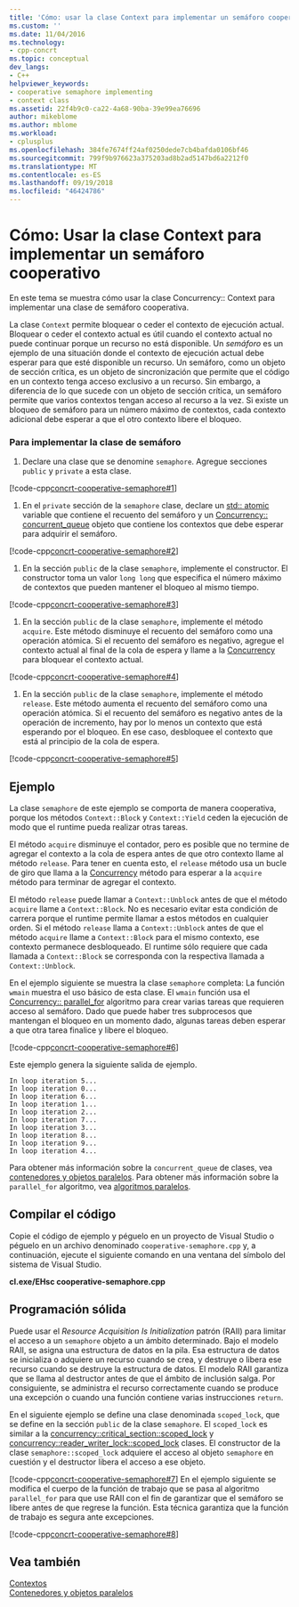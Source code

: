 ```yaml
---
title: 'Cómo: usar la clase Context para implementar un semáforo cooperativo | Microsoft Docs'
ms.custom: ''
ms.date: 11/04/2016
ms.technology:
- cpp-concrt
ms.topic: conceptual
dev_langs:
- C++
helpviewer_keywords:
- cooperative semaphore implementing
- context class
ms.assetid: 22f4b9c0-ca22-4a68-90ba-39e99ea76696
author: mikeblome
ms.author: mblome
ms.workload:
- cplusplus
ms.openlocfilehash: 384fe7674ff24af0250dede7cb4bafda0106bf46
ms.sourcegitcommit: 799f9b976623a375203ad8b2ad5147bd6a2212f0
ms.translationtype: MT
ms.contentlocale: es-ES
ms.lasthandoff: 09/19/2018
ms.locfileid: "46424786"
---
```

# <a name="how-to-use-the-context-class-to-implement-a-cooperative-semaphore"></a>Cómo: Usar la clase Context para implementar un semáforo cooperativo

En este tema se muestra cómo usar la clase Concurrency:: Context para implementar una clase de semáforo cooperativa.

La clase `Context` permite bloquear o ceder el contexto de ejecución actual. Bloquear o ceder el contexto actual es útil cuando el contexto actual no puede continuar porque un recurso no está disponible. Un *semáforo* es un ejemplo de una situación donde el contexto de ejecución actual debe esperar para que esté disponible un recurso. Un semáforo, como un objeto de sección crítica, es un objeto de sincronización que permite que el código en un contexto tenga acceso exclusivo a un recurso. Sin embargo, a diferencia de lo que sucede con un objeto de sección crítica, un semáforo permite que varios contextos tengan acceso al recurso a la vez. Si existe un bloqueo de semáforo para un número máximo de contextos, cada contexto adicional debe esperar a que el otro contexto libere el bloqueo.

### <a name="to-implement-the-semaphore-class"></a>Para implementar la clase de semáforo

1. Declare una clase que se denomine `semaphore`. Agregue secciones `public` y `private` a esta clase.

[!code-cpp[concrt-cooperative-semaphore#1](../../parallel/concrt/codesnippet/cpp/how-to-use-the-context-class-to-implement-a-cooperative-semaphore_1.cpp)]

1. En el `private` sección de la `semaphore` clase, declare un [std:: atomic](../../standard-library/atomic-structure.md) variable que contiene el recuento del semáforo y un [Concurrency:: concurrent_queue](../../parallel/concrt/reference/concurrent-queue-class.md) objeto que contiene los contextos que debe esperar para adquirir el semáforo.

[!code-cpp[concrt-cooperative-semaphore#2](../../parallel/concrt/codesnippet/cpp/how-to-use-the-context-class-to-implement-a-cooperative-semaphore_2.cpp)]

1. En la sección `public` de la clase `semaphore`, implemente el constructor. El constructor toma un valor `long long` que especifica el número máximo de contextos que pueden mantener el bloqueo al mismo tiempo.

[!code-cpp[concrt-cooperative-semaphore#3](../../parallel/concrt/codesnippet/cpp/how-to-use-the-context-class-to-implement-a-cooperative-semaphore_3.cpp)]

1. En la sección `public` de la clase `semaphore`, implemente el método `acquire`. Este método disminuye el recuento del semáforo como una operación atómica. Si el recuento del semáforo es negativo, agregue el contexto actual al final de la cola de espera y llame a la [Concurrency](reference/context-class.md#block) para bloquear el contexto actual.

[!code-cpp[concrt-cooperative-semaphore#4](../../parallel/concrt/codesnippet/cpp/how-to-use-the-context-class-to-implement-a-cooperative-semaphore_4.cpp)]

1. En la sección `public` de la clase `semaphore`, implemente el método `release`. Este método aumenta el recuento del semáforo como una operación atómica. Si el recuento del semáforo es negativo antes de la operación de incremento, hay por lo menos un contexto que está esperando por el bloqueo. En ese caso, desbloquee el contexto que está al principio de la cola de espera.

[!code-cpp[concrt-cooperative-semaphore#5](../../parallel/concrt/codesnippet/cpp/how-to-use-the-context-class-to-implement-a-cooperative-semaphore_5.cpp)]

## <a name="example"></a>Ejemplo

La clase `semaphore` de este ejemplo se comporta de manera cooperativa, porque los métodos `Context::Block` y `Context::Yield` ceden la ejecución de modo que el runtime pueda realizar otras tareas.

El método `acquire` disminuye el contador, pero es posible que no termine de agregar el contexto a la cola de espera antes de que otro contexto llame al método `release`. Para tener en cuenta esto, el `release` método usa un bucle de giro que llama a la [Concurrency](reference/context-class.md#yield) método para esperar a la `acquire` método para terminar de agregar el contexto.

El método `release` puede llamar a `Context::Unblock` antes de que el método `acquire` llame a `Context::Block`. No es necesario evitar esta condición de carrera porque el runtime permite llamar a estos métodos en cualquier orden. Si el método `release` llama a `Context::Unblock` antes de que el método `acquire` llame a `Context::Block` para el mismo contexto, ese contexto permanece desbloqueado. El runtime sólo requiere que cada llamada a `Context::Block` se corresponda con la respectiva llamada a `Context::Unblock`.

En el ejemplo siguiente se muestra la clase `semaphore` completa: La función `wmain` muestra el uso básico de esta clase. El `wmain` función usa el [Concurrency:: parallel_for](reference/concurrency-namespace-functions.md#parallel_for) algoritmo para crear varias tareas que requieren acceso al semáforo. Dado que puede haber tres subprocesos que mantengan el bloqueo en un momento dado, algunas tareas deben esperar a que otra tarea finalice y libere el bloqueo.

[!code-cpp[concrt-cooperative-semaphore#6](../../parallel/concrt/codesnippet/cpp/how-to-use-the-context-class-to-implement-a-cooperative-semaphore_6.cpp)]

Este ejemplo genera la siguiente salida de ejemplo.

```Output
In loop iteration 5...
In loop iteration 0...
In loop iteration 6...
In loop iteration 1...
In loop iteration 2...
In loop iteration 7...
In loop iteration 3...
In loop iteration 8...
In loop iteration 9...
In loop iteration 4...
```

Para obtener más información sobre la `concurrent_queue` de clases, vea [contenedores y objetos paralelos](../../parallel/concrt/parallel-containers-and-objects.md). Para obtener más información sobre la `parallel_for` algoritmo, vea [algoritmos paralelos](../../parallel/concrt/parallel-algorithms.md).

## <a name="compiling-the-code"></a>Compilar el código

Copie el código de ejemplo y péguelo en un proyecto de Visual Studio o péguelo en un archivo denominado `cooperative-semaphore.cpp` y, a continuación, ejecute el siguiente comando en una ventana del símbolo del sistema de Visual Studio.

**cl.exe/EHsc cooperative-semaphore.cpp**

## <a name="robust-programming"></a>Programación sólida

Puede usar el *Resource Acquisition Is Initialization* patrón (RAII) para limitar el acceso a un `semaphore` objeto a un ámbito determinado. Bajo el modelo RAII, se asigna una estructura de datos en la pila. Esa estructura de datos se inicializa o adquiere un recurso cuando se crea, y destruye o libera ese recurso cuando se destruye la estructura de datos. El modelo RAII garantiza que se llama al destructor antes de que el ámbito de inclusión salga. Por consiguiente, se administra el recurso correctamente cuando se produce una excepción o cuando una función contiene varias instrucciones `return`.

En el siguiente ejemplo se define una clase denominada `scoped_lock`, que se define en la sección `public` de la clase `semaphore`. El `scoped_lock` es similar a la [concurrency::critical_section::scoped_lock](reference/critical-section-class.md#critical_section__scoped_lock_class) y [concurrency::reader_writer_lock::scoped_lock](reference/reader-writer-lock-class.md#scoped_lock_class) clases. El constructor de la clase `semaphore::scoped_lock` adquiere el acceso al objeto `semaphore` en cuestión y el destructor libera el acceso a ese objeto.

[!code-cpp[concrt-cooperative-semaphore#7](../../parallel/concrt/codesnippet/cpp/how-to-use-the-context-class-to-implement-a-cooperative-semaphore_7.cpp)]
En el ejemplo siguiente se modifica el cuerpo de la función de trabajo que se pasa al algoritmo `parallel_for` para que use RAII con el fin de garantizar que el semáforo se libere antes de que regrese la función. Esta técnica garantiza que la función de trabajo es segura ante excepciones.

[!code-cpp[concrt-cooperative-semaphore#8](../../parallel/concrt/codesnippet/cpp/how-to-use-the-context-class-to-implement-a-cooperative-semaphore_8.cpp)]

## <a name="see-also"></a>Vea también

[Contextos](../../parallel/concrt/contexts.md)<br/>
[Contenedores y objetos paralelos](../../parallel/concrt/parallel-containers-and-objects.md)

